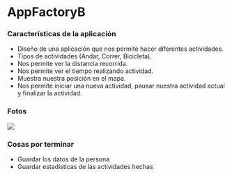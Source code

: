 # AppFactoryB

### Características de la aplicación

- Diseño de una aplicación que nos permite hacer diferentes actividades.
- Tipos de actividades (Andar, Correr, Bicicleta).
- Nos permite ver la distancia recorrida.
- Nos permite ver el tiempo realizando actividad.
- Muestra nuestra posición en el mapa.
- Nos permite iniciar una nueva actividad, pausar nuestra actividad actual y finalizar la actividad.

### Fotos

![](https://photos.app.goo.gl/DHgDpW39ATGeLQVk7)

### Cosas por terminar

- Guardar los datos de la persona
- Guardar estadísticas de las actividades hechas
